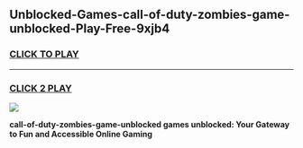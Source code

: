 
## Unblocked-Games-call-of-duty-zombies-game-unblocked-Play-Free-9xjb4
<h3>
<a href="https://premium76.site?title=call-of-duty-zombies-game-unblocked&ref=19M">CLICK TO PLAY</a></h3>
<hr>

<h3>
<a href="https://premium76.site?title=call-of-duty-zombies-game-unblocked&ref=19M">CLICK 2 PLAY</a>
  
</h3>

<a href="https://premium76.site?title=call-of-duty-zombies-game-unblocked&ref=19M"><img src="https://clearcache.store/games.png"></a>


**call-of-duty-zombies-game-unblocked games unblocked: Your Gateway to Fun and Accessible Online Gaming**
